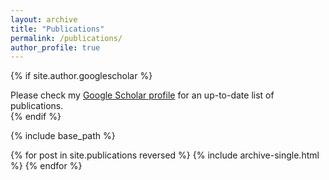 ```yaml
---
layout: archive
title: "Publications"
permalink: /publications/
author_profile: true
---
```


{% if site.author.googlescholar %}
  <div class="wordwrap">Please check my <a href="{{site.author.googlescholar}}">Google Scholar profile</a> for an up-to-date list of publications.</div>
{% endif %}

{% include base_path %}

{% for post in site.publications reversed %}
  {% include archive-single.html %}
{% endfor %}

